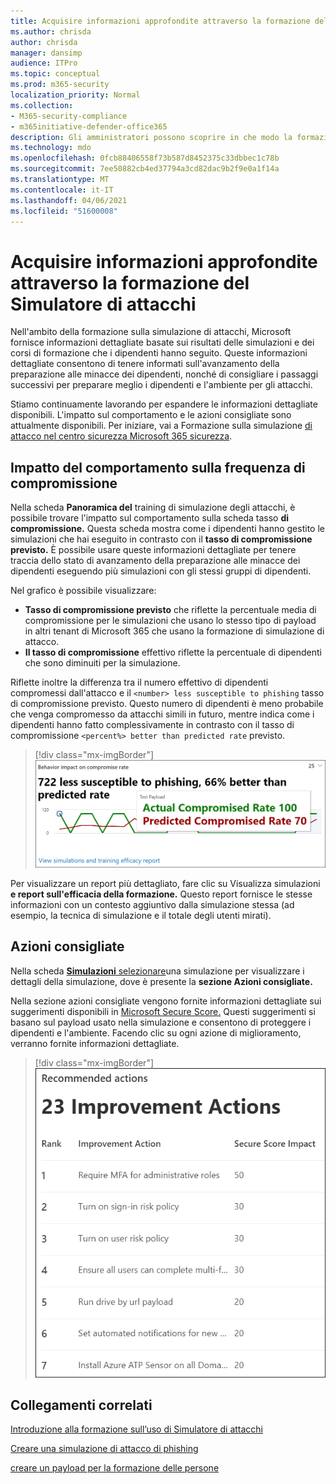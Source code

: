```yaml
---
title: Acquisire informazioni approfondite attraverso la formazione del Simulatore di attacchi
ms.author: chrisda
author: chrisda
manager: dansimp
audience: ITPro
ms.topic: conceptual
ms.prod: m365-security
localization_priority: Normal
ms.collection:
- M365-security-compliance
- m365initiative-defender-office365
description: Gli amministratori possono scoprire in che modo la formazione sulla simulazione di attacchi nel centro sicurezza Microsoft 365 influisce sui dipendenti e può ottenere informazioni dettagliate dai risultati della simulazione e della formazione.
ms.technology: mdo
ms.openlocfilehash: 0fcb88406558f73b587d8452375c33dbbec1c78b
ms.sourcegitcommit: 7ee50882cb4ed37794a3cd82dac9b2f9e0a1f14a
ms.translationtype: MT
ms.contentlocale: it-IT
ms.lasthandoff: 04/06/2021
ms.locfileid: "51600008"
---
```

# <a name="gain-insights-through-attack-simulation-training"></a>Acquisire informazioni approfondite attraverso la formazione del Simulatore di attacchi

Nell'ambito della formazione sulla simulazione di attacchi, Microsoft fornisce informazioni dettagliate basate sui risultati delle simulazioni e dei corsi di formazione che i dipendenti hanno seguito. Queste informazioni dettagliate consentono di tenere informati sull'avanzamento della preparazione alle minacce dei dipendenti, nonché di consigliare i passaggi successivi per preparare meglio i dipendenti e l'ambiente per gli attacchi.

Stiamo continuamente lavorando per espandere le informazioni dettagliate disponibili. L'impatto sul comportamento e le azioni consigliate sono attualmente disponibili. Per iniziare, vai a Formazione sulla simulazione [di attacco nel centro sicurezza Microsoft 365 sicurezza](https://security.microsoft.com/attacksimulator?viewid=overview).

## <a name="behavior-impact-on-compromise-rate"></a>Impatto del comportamento sulla frequenza di compromissione

Nella scheda **Panoramica del** training di simulazione degli attacchi, è possibile trovare l'impatto sul comportamento sulla scheda tasso **di compromissione.** Questa scheda mostra come i dipendenti hanno gestito le simulazioni che hai eseguito in contrasto con il **tasso di compromissione previsto.** È possibile usare queste informazioni dettagliate per tenere traccia dello stato di avanzamento della preparazione alle minacce dei dipendenti eseguendo più simulazioni con gli stessi gruppi di dipendenti.

Nel grafico è possibile visualizzare:

- **Tasso di compromissione previsto** che riflette la percentuale media di compromissione per le simulazioni che usano lo stesso tipo di payload in altri tenant di Microsoft 365 che usano la formazione di simulazione di attacco.
- **Il tasso di compromissione** effettivo riflette la percentuale di dipendenti che sono diminuiti per la simulazione.

Riflette inoltre la differenza tra il numero effettivo di dipendenti compromessi dall'attacco e il `<number> less susceptible to phishing` tasso di compromissione previsto. Questo numero di dipendenti è meno probabile che venga compromesso da attacchi simili in futuro, mentre indica come i dipendenti hanno fatto complessivamente in contrasto con il tasso di compromissione `<percent%> better than predicted rate` previsto.

> [!div class="mx-imgBorder"]
> ![Panoramica del training della scheda impatto sul comportamento nella simulazione di attacco](../../media/attack-sim-preview-behavior-impact-card.png)

Per visualizzare un report più dettagliato, fare clic su Visualizza simulazioni **e report sull'efficacia della formazione.** Questo report fornisce le stesse informazioni con un contesto aggiuntivo dalla simulazione stessa (ad esempio, la tecnica di simulazione e il totale degli utenti mirati).

## <a name="recommended-actions"></a>Azioni consigliate

Nella scheda [ **Simulazioni** selezionare](https://security.microsoft.com/attacksimulator?viewid=simulations)una simulazione per visualizzare i dettagli della simulazione, dove è presente la **sezione Azioni consigliate.**

Nella sezione azioni consigliate vengono fornite informazioni dettagliate sui suggerimenti disponibili in [Microsoft Secure Score.](../defender/microsoft-secure-score.md) Questi suggerimenti si basano sul payload usato nella simulazione e consentono di proteggere i dipendenti e l'ambiente. Facendo clic su ogni azione di miglioramento, verranno fornite informazioni dettagliate.

> [!div class="mx-imgBorder"]
> ![Sezione Azioni consigliate sul training di simulazione degli attacchi](../../media/attack-sim-preview-recommended-actions.png)

## <a name="related-links"></a>Collegamenti correlati

[Introduzione alla formazione sull’uso di Simulatore di attacchi](attack-simulation-training-get-started.md)

[Creare una simulazione di attacco di phishing](attack-simulation-training.md)

[creare un payload per la formazione delle persone](attack-simulation-training-payloads.md)
